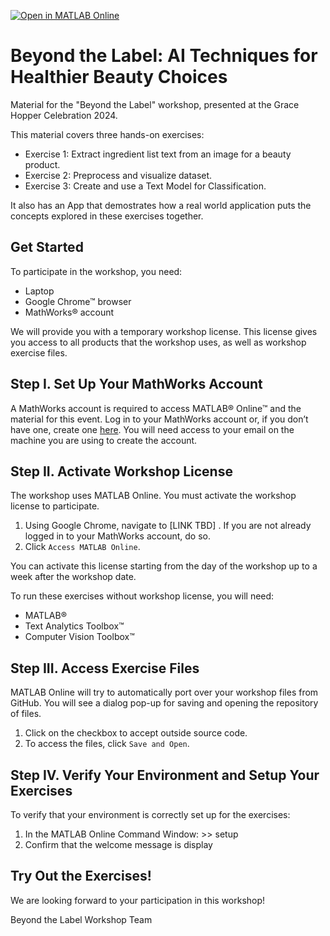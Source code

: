 [![Open in MATLAB Online](https://www.mathworks.com/images/responsive/global/open-in-matlab-online.svg)](https://matlab.mathworks.com/open/github/v1?repo=mathworks/beyond-the-label)

# Beyond the Label: AI Techniques for Healthier Beauty Choices

Material for the "Beyond the Label" workshop, presented at the Grace Hopper Celebration 2024.

This material covers three hands-on exercises:

- Exercise 1: Extract ingredient list text from an image for a beauty product.
- Exercise 2: Preprocess and visualize dataset.
- Exercise 3: Create and use a Text Model for Classification. 

It also has an App that demostrates how a real world application puts the concepts explored in these exercises together.

## Get Started

To participate in the workshop, you need:  

- Laptop 
- Google Chrome&trade; browser 
- MathWorks&reg; account 

We will provide you with a temporary workshop license. This license gives you access to all products that the workshop uses, as well as workshop exercise files. 

## Step I. Set Up Your MathWorks Account  

A MathWorks account is required to access MATLAB&reg; Online&trade; and the material for this event. Log in to your MathWorks account or, if you don’t have one, create one [here](https://www.mathworks.com/login?uri=%2Fmwaccount%2F). You will need access to your email on the machine you are using to create the account.  

## Step II. Activate Workshop License  

The workshop uses MATLAB Online. You must activate the workshop license to participate. 
1. Using Google Chrome, navigate to \[LINK TBD\] . If you are not already logged in to your MathWorks account, do so.
2. Click ``Access MATLAB Online``.
   
You can activate this license starting from the day of the workshop up to a week after the workshop date. 

To run these exercises without workshop license, you will need: 
- MATLAB&reg;
- Text Analytics Toolbox&trade;
- Computer Vision Toolbox&trade;

## Step III. Access Exercise Files 

MATLAB Online will try to automatically port over your workshop files from GitHub. You will see a dialog pop-up for saving and opening the repository of files.  

1. Click on the checkbox to accept outside source code. 
2. To access the files, click ``Save and Open``. 

## Step IV. Verify Your Environment and Setup Your Exercises

To verify that your environment is correctly set up for the exercises: 
1. In the MATLAB Online Command Window: >> setup 
2. Confirm that the welcome message is display

## Try Out the Exercises! 

We are looking forward to your participation in this workshop!

Beyond the Label Workshop Team 